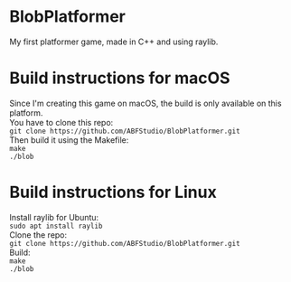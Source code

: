 # BlobPlatformer
My first platformer game, made in C++ and using raylib.

# Build instructions for macOS
Since I'm creating this game on macOS, the build is only available on this platform.<br />
You have to clone this repo: <br />
`git clone https://github.com/ABFStudio/BlobPlatformer.git`<br />
Then build it using the Makefile: <br />
`make`<br />
`./blob`<br />

# Build instructions for Linux
Install raylib for Ubuntu: <br />
`sudo apt install raylib`<br />
Clone the repo:<br />
`git clone https://github.com/ABFStudio/BlobPlatformer.git`<br />
Build: <br />
`make`<br/>
`./blob`<br/>

